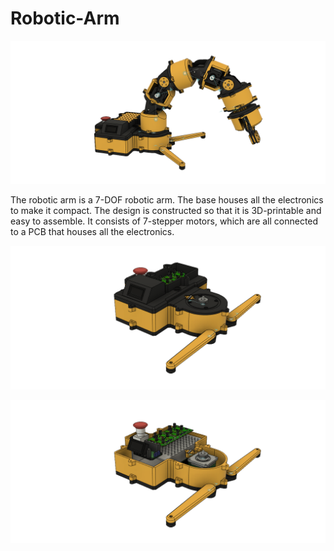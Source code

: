 # Robotic-Arm

<p align="center">
  <img src="Images/Assembly.png">
</p>

The robotic arm is a 7-DOF robotic arm. The base houses all the electronics to make it compact. The design is constructed so that it is 3D-printable and easy to assemble. It consists of 7-stepper motors, which are all connected to a PCB that houses all the electronics. 

<p align="center">
  <img src="Images/Base.png">
</p>

<p align="center">
  <img src="Images/BaseLidOff.png">
</p>